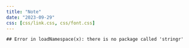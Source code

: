 ```yaml
---
title: "Note"
date: "2023-09-29"
css: [css/link.css, css/font.css]
---
```




```
## Error in loadNamespace(x): there is no package called 'stringr'
```


